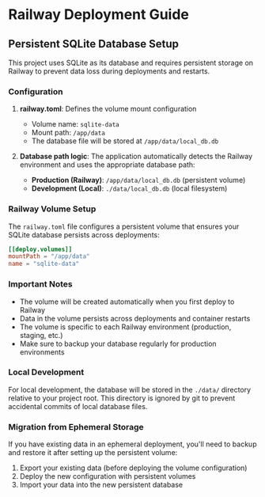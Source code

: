 # Railway Deployment Guide

## Persistent SQLite Database Setup

This project uses SQLite as its database and requires persistent storage on Railway to prevent data loss during deployments and restarts.

### Configuration

1. **railway.toml**: Defines the volume mount configuration
   - Volume name: `sqlite-data`
   - Mount path: `/app/data`
   - The database file will be stored at `/app/data/local_db.db`

2. **Database path logic**: The application automatically detects the Railway environment and uses the appropriate database path:
   - **Production (Railway)**: `/app/data/local_db.db` (persistent volume)
   - **Development (Local)**: `./data/local_db.db` (local filesystem)

### Railway Volume Setup

The `railway.toml` file configures a persistent volume that ensures your SQLite database persists across deployments:

```toml
[[deploy.volumes]]
mountPath = "/app/data"
name = "sqlite-data"
```

### Important Notes

- The volume will be created automatically when you first deploy to Railway
- Data in the volume persists across deployments and container restarts
- The volume is specific to each Railway environment (production, staging, etc.)
- Make sure to backup your database regularly for production environments

### Local Development

For local development, the database will be stored in the `./data/` directory relative to your project root. This directory is ignored by git to prevent accidental commits of local database files.

### Migration from Ephemeral Storage

If you have existing data in an ephemeral deployment, you'll need to backup and restore it after setting up the persistent volume:

1. Export your existing data (before deploying the volume configuration)
2. Deploy the new configuration with persistent volumes
3. Import your data into the new persistent database 